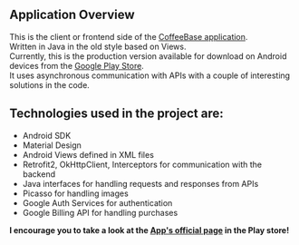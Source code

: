 ## Application Overview
This is the client or frontend side of the [CoffeeBase application](https://github.com/nitekm/CoffeeBaseApi).\
Written in Java in the old style based on Views. \
Currently, this is the production version available for download on Android devices from the [Google Play Store](https://play.google.com/store/apps/details?id=ncodedev.coffeebase).\
It uses asynchronous communication with APIs with a couple of interesting solutions in the code.
## Technologies used in the project are:
 * Android SDK
 * Material Design
 * Android Views defined in XML files
 * Retrofit2, OkHttpClient, Interceptors for communication with the backend
 * Java interfaces for handling requests and responses from APIs
 * Picasso for handling images
 * Google Auth Services for authentication
 * Google Billing API for handling purchases

**I encourage you to take a look at the [App's official page](https://play.google.com/store/apps/details?id=ncodedev.coffeebase) in the Play store!**
